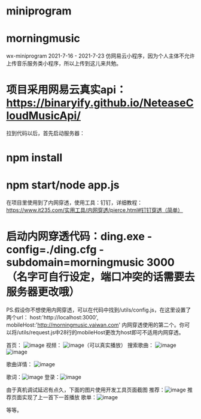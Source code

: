 # miniprogram
# morningmusic
wx-miniprogram
2021-7-16  -  2021-7-23
仿网易云小程序，因为个人主体不允许上传音乐服务类小程序，所以上传到这儿来共勉。

# 项目采用网易云真实api：https://binaryify.github.io/NeteaseCloudMusicApi/ 

拉到代码以后，首先启动服务器：
# npm install

# npm start/node app.js
在项目里使用到了内网穿透，使用工具：钉钉，详细教程：https://www.it235.com/实用工具/内网穿透/pierce.html#钉钉穿透（简单）
# 启动内网穿透代码：ding.exe -config=./ding.cfg -subdomain=morningmusic 3000   （名字可自行设定，端口冲突的话需要去服务器更改哦）
PS.假设你不想使用内网穿透，可以在代码中找到/utils/config.js，在这里设置了两个url： 
  host:'http://localhost:3000',
  mobileHost:'http://morningmusic.vaiwan.com'
  内网穿透使用的第二个。你可以将/utils/request.js中28行的mobileHost更改为host即可不适用内网穿透。
  
  首页：
  ![image](https://user-images.githubusercontent.com/37031800/126748708-c170f23e-634f-4ea4-b79f-d06f9349d99f.png)
  视频：
  ![image](https://user-images.githubusercontent.com/37031800/126749377-7f470d35-6303-4db2-bfd6-63e185b9f446.png)（可以真实播放）
  搜索歌曲：
  ![image](https://user-images.githubusercontent.com/37031800/126749429-14d439df-ef28-4c83-a64f-37212fa9e74d.png)
![image](https://user-images.githubusercontent.com/37031800/126749505-2984e775-29cd-48c5-bee7-569fdfb60282.png)


  歌曲详情：
  ![image](https://user-images.githubusercontent.com/37031800/126748871-7f4d6861-a77f-4379-9475-f5cd7c9e1798.png)

  歌词：![image](https://user-images.githubusercontent.com/37031800/126749012-0f838841-255e-4589-9c8f-26b124f70d18.png)
  登录：![image](https://user-images.githubusercontent.com/37031800/126749054-c42aaad9-8eea-4f2d-b0f5-0a865ce78a2c.png)
  
  由于真机调试延迟有点久，下面的图片使用开发工具页面截图
  推荐：![image](https://user-images.githubusercontent.com/37031800/126749209-f4dea788-01d3-46f4-949b-bded621a3c74.png) 推荐页面实现了上一首下一首播放
  歌单：![image](https://user-images.githubusercontent.com/37031800/126749326-dc63f7a8-f7ff-4824-b2d7-547ca61ee562.png)
  
  等等。
